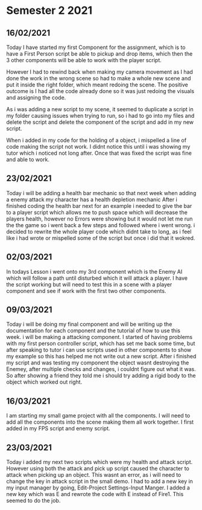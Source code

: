 # Semester 2 2021
## 16/02/2021
Today I have started my first Component for the assignment, which is to have a First Person script be able to pickup and drop items, which then the 3 other components will be able to work with the player script.

However I had to rewind back when making my camera movement as I had done the work in the wrong scene so had to make a whole new scene and put it inside the right folder, which meant redoing the scene. The positive outcome is I had all the code already done so it was just redoing the visuals and assigning the code.

As i was adding a new script to my scene, it seemed to duplicate a script in my folder causing issues when trying to run, so i had to go into my files and delete the script and delete the component of the script and add in my new script.

When i added in my code for the holding of a object, i mispelled a line of code making the script not work. I didnt notice this until i was showing my tutor which i noticed not long after. Once that was fixed the script was fine and able to work.

## 23/02/2021
Today i will be adding a health bar mechanic so that next week when adding a enemy attack my character has a health depletion mechanic
After i finished coding the health bar next for an example i needed to give the bar to a player script which allows me to push space which will decrease the players health, however no Errors were showing but it would not let me run the the game so i went back a few steps and followed where i went wrong.
i decided to rewrite the whole player code which didnt take to long, as i feel like i had wrote or mispelled some of the script but once i did that it wokred.

## 02/03/2021
In todays Lesson i went onto my 3rd component which is the Enemy AI which will follow a path until disturbed which it will attack a player. I have the script working but will need to test this in a scene with a player component and see if work with the first two other components.

## 09/03/2021
Today i will be doing my final component and will be writing up the documentation for each component and the tutorial of how to use this week.
i will be making a attacking component.
I started of having problems with my first person controller script, which has set me back some time, but after speaking to tutor i can use scripts used in other components to show my example so this has helped me not write out a new script.
After i finished my script and was testing my component the object wasnt destroying the Enemey, after multiple checks and changes, i couldnt figure out what it was. So after showing a friend they told me i should try adding a rigid body to the object which worked out right.

## 16/03/2021
I am starting my small game project with all the components. I will need to add all the components into the scene making them all work together. I first added in my FPS script and enemy script.

## 23/03/2021
Today i added my next two scripts which were my health and attack script. However using both the attack and pick up script caused the character to attack when picking up an object. This wasnt an error, as i will need to change the key in attack script in the small demo.
I had to add a new key in my input manager by going, Edit-Project Settings-Input Manger. I added a new key which was E and rewrote the code with E instead of Fire1. This seemed to do the job.



